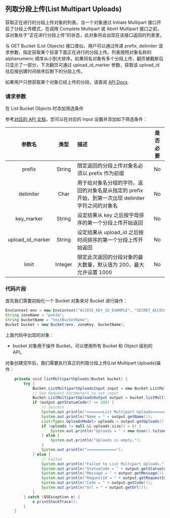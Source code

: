 ## 列取分段上传(List Multipart Uploads)

获取正在进行的分段上传对象的列表。当一个对象通过 Initiate Multipart 接口开启了分段上传模式，在调用 Complete Multipart 或 Abort Multipart 接口之前，该对象处于“正在进行分段上传”的状态，此对象将会出现在该接口返回的列表里。

与 GET Bucket (List Objects) 接口类似，用户可以通过传递 prefix, delimiter 请求参数，指定获取某个目录下面正在进行的分段上传。列表按照对象名称的 alphanumeric 顺序从小到大排序。如果同名对象有多个分段上传，翻页被截断后只显示了一部分，下次翻页可通过 upload_id_marker 参数，获取该 upload_id 往后按创建时间排序后剩下的分段上传。

如果用户只想获取某个对象已经上传的分段，请查阅 [API Docs](https://docs.qingcloud.com/qingstor/api/object/multipart/list_multipart.html#object-storage-api-list-multipart).

### 请求参数

在 List Bucket Objects 时添加筛选条件

参考[对应的 API 文档](https://docs.qingcloud.com/qingstor/api/bucket/list_multipart_uploads.html)，您可以在对应的 Input 设置并添加如下筛选条件：

|      参数名      |  类型   | 描述                                                                                                | 是否必要 |
| :--------------: | :-----: | :-------------------------------------------------------------------------------------------------- | :------: |
|      prefix      | String  | 限定返回的分段上传对象名必须以 prefix 作为前缀                                                      |    No    |
|    delimiter     |  Char   | 用于给对象名分组的字符。返回的对象名是从指定的 prefix 开始，到第一次出现 delimiter 字符之间的对象名 |    No    |
|    key_marker    | String  | 设定结果从 key 之后按字母排序的第一个分段上传开始返回                                               |    No    |
| upload_id_marker | String  | 设定结果从 upload_id 之后按时间排序的第一个分段上传开始返回                                         |    No    |
|      limit       | Integer | 限定此次返回的分段对象的最大数量，默认值为 200，最大允许设置 1000                                   |    No    |

### 代码片段

首先我们需要初始化一个 Bucket 对象来对 Bucket 进行操作：

```java
EnvContext env = new EnvContext("ACCESS_KEY_ID_EXAMPLE", "SECRET_ACCESS_KEY_EXAMPLE");
String zoneName = "pek3a";
String bucketName = "testBucketName";
Bucket bucket = new Bucket(env, zoneKey, bucketName);
```

上面代码中出现的对象：

- bucket 对象用于操作 Bucket，可以使用所有 Bucket 和 Object 级别的 API。

对象创建完毕后，我们需要执行真正的列取分段上传(List Multipart Uploads)操作：

```java
    private void listMultipartUploads(Bucket bucket) {
        try {
            Bucket.ListMultipartUploadsInput input = new Bucket.ListMultipartUploadsInput();
            // See Request Parameters to set input
            Bucket.ListMultipartUploadsOutput output = bucket.listMultipartUploads(input);
            if (output.getStatueCode() == 200) {
                // Success
                System.out.println("=======List Multipart Uploads======");
                System.out.println("Name = " + output.getName());
                List<Types.UploadsModel> uploads = output.getUploads();
                if (uploads != null && uploads.size() > 0) {
                    System.out.println("Uploads = " + new Gson().toJson(uploads));
                } else {
                    System.out.println("Uploads is empty.");
                }
                System.out.println("=============");
            } else {
                // Failed
                System.out.println("Failed to List Multipart Uploads.");
                System.out.println("StatueCode = " + output.getStatueCode());
                System.out.println("Message = " + output.getMessage());
                System.out.println("RequestId = " + output.getRequestId());
                System.out.println("Code = " + output.getCode());
                System.out.println("Url = " + output.getUrl());
            }
        } catch (QSException e) {
            e.printStackTrace();
        }
    }
```
